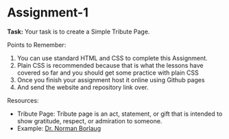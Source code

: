 # Assignment-1

**Task:** Your task is to create a Simple Tribute Page. 

Points to Remember:
1. You can use standard HTML and CSS to complete this Assignment.
2. Plain CSS is recommended because that is what the lessons have covered so far and you should get some practice with plain CSS
3. Once you finish your assignment host it online using Github pages
4. And send the website and repository link over.


Resources:
* Tribute Page: Tribute page is an act, statement, or gift that is intended to show gratitude, respect, or admiration to someone. 
* Example: [Dr. Norman Borlaug](https://codepen.io/freeCodeCamp/full/zNqgVx)


